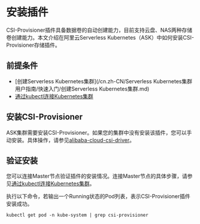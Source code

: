 # 安装插件

CSI-Provisioner插件具备数据卷的自动创建能力，目前支持云盘、NAS两种存储卷创建能力。本文介绍在阿里云Serverless Kubernetes（ASK）中如何安装CSI-Provisioner存储插件。

## 前提条件

-   [创建Serverless Kubernetes集群](/cn.zh-CN/Serverless Kubernetes集群用户指南/快速入门/创建Serverless Kubernetes集群.md)
-   [通过kubectl连接Kubernetes集群](/cn.zh-CN/Kubernetes集群用户指南/集群管理/连接集群/通过kubectl连接Kubernetes集群.md)

## 安装CSI-Provisioner

ASK集群需要安装CSI-Provisioner。如果您的集群中没有安装该插件，您可以手动安装。具体操作，请参见[alibaba-cloud-csi-driver](https://github.com/AliyunContainerService/serverless-k8s-examples/blob/master/volumes/csi-provisioner.yaml)。

## 验证安装

您可以连接Master节点验证插件的安装情况。连接Master节点的具体步骤，请参见[通过kubectl连接Kubernetes集群](/cn.zh-CN/Kubernetes集群用户指南/集群管理/连接集群/通过kubectl连接Kubernetes集群.md)。

执行以下命令，若输出一个Running状态的Pod列表，表示CSI-Provisioner插件安装成功。

```
kubectl get pod -n kube-system | grep csi-provisioner
```

